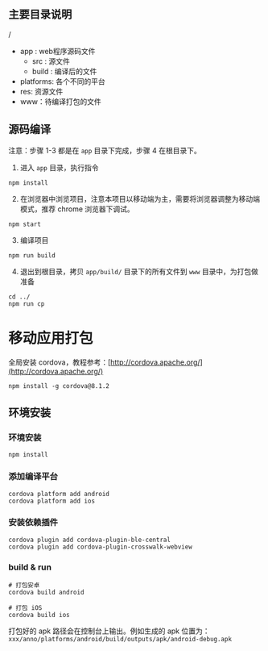 ## 主要目录说明
/
  - app : web程序源码文件
    - src : 源文件
    - build : 编译后的文件
  - platforms: 各个不同的平台
  - res: 资源文件
  - www：待编译打包的文件

## 源码编译

注意：步骤 1-3 都是在 `app` 目录下完成，步骤 4 在根目录下。

1. 进入 `app` 目录，执行指令

```
npm install
```

2. 在浏览器中浏览项目，注意本项目以移动端为主，需要将浏览器调整为移动端模式，推荐 chrome 浏览器下调试。

```
npm start
```

3. 编译项目

```
npm run build
```

4. 退出到根目录，拷贝 `app/build/` 目录下的所有文件到 `www` 目录中，为打包做准备

```
cd ../
npm run cp
```


# 移动应用打包

全局安装 cordova，教程参考：[http://cordova.apache.org/](http://cordova.apache.org/)

```
npm install -g cordova@8.1.2
```

## 环境安装
### 环境安装

```
npm install
```

### 添加编译平台

```
cordova platform add android
cordova platform add ios
```
### 安装依赖插件

```
cordova plugin add cordova-plugin-ble-central
cordova plugin add cordova-plugin-crosswalk-webview

```
### build & run

```
# 打包安卓
cordova build android

# 打包 iOS
cordova build ios
```

打包好的 apk 路径会在控制台上输出。例如生成的 apk 位置为：`xxx/anno/platforms/android/build/outputs/apk/android-debug.apk`
